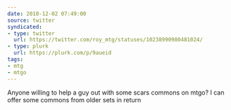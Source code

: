 ```yaml
---
date: 2010-12-02 07:49:00
source: twitter
syndicated:
- type: twitter
  url: https://twitter.com/roy_mtg/statuses/10238990980481024/
- type: plurk
  url: https://plurk.com/p/9aueid
tags:
- mtg
- mtgo
---
```


Anyone willing to help a guy out with some scars commons on mtgo? I can offer some commons from older sets in return
